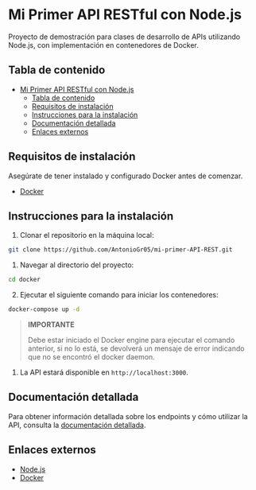 # Mi Primer API RESTful con Node.js

Proyecto de demostración para clases de desarrollo de APIs utilizando Node.js,
con implementación en contenedores de Docker.

## Tabla de contenido

- [Mi Primer API RESTful con Node.js](#mi-primer-api-restful-con-nodejs)
  - [Tabla de contenido](#tabla-de-contenido)
  - [Requisitos de instalación](#requisitos-de-instalación)
  - [Instrucciones para la instalación](#instrucciones-para-la-instalación)
  - [Documentación detallada](#documentación-detallada)
  - [Enlaces externos](#enlaces-externos)

## Requisitos de instalación

Asegúrate de tener instalado y configurado Docker antes de comenzar.

- [Docker](https://www.docker.com)

## Instrucciones para la instalación

1. Clonar el repositorio en la máquina local:

```sh
git clone https://github.com/AntonioGr05/mi-primer-API-REST.git
```

1. Navegar al directorio del proyecto:

```sh
cd docker
```

2. Ejecutar el siguiente comando para iniciar los contenedores:

```sh
docker-compose up -d
```

> **IMPORTANTE**
>
> Debe estar iniciado el Docker engine para ejecutar el comando anterior,
> si no lo está, se devolverá un mensaje de error indicando que no se
> encontró el docker daemon.

1. La API estará disponible en `http://localhost:3000`.

## Documentación detallada

Para obtener información detallada sobre los endpoints y cómo utilizar la API,
consulta la [documentación detallada](./docs/README.md).

## Enlaces externos

- [Node.js](https://www.nodejs.org)
- [Docker](https://www.docker.com)